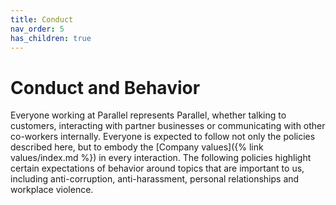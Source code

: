 ```yaml
---
title: Conduct
nav_order: 5
has_children: true
---
```

# Conduct and Behavior
Everyone working at Parallel represents Parallel, whether talking to customers, interacting with partner businesses or communicating with other co-workers internally.  Everyone is expected to follow not only the policies described here, but to embody the [Company values]({% link values/index.md %}) in every interaction. The following policies highlight certain expectations of behavior around topics that are important to us, including anti-corruption, anti-harassment, personal relationships and workplace violence.
